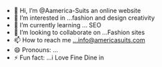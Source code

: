 - 👋 Hi, I’m @Aamerica-Suits an online website
- 👀 I’m interested in ...fashion and design creativity
- 🌱 I’m currently learning ... SEO
- 💞️ I’m looking to collaborate on ...Fashion sites
- 📫 How to reach me ...info@americasuits.com
- 😄 Pronouns: ...
- ⚡ Fun fact: ...i Love Fine Dine in



